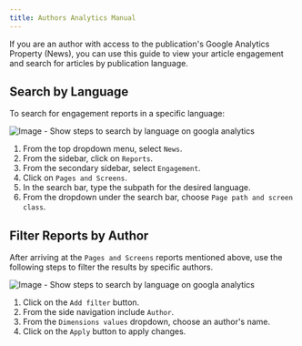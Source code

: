 ```yaml
---
title: Authors Analytics Manual
---
```


If you are an author with access to the publication's Google Analytics Property (News), you can use this guide to view your article engagement and search for articles by publication language.

## Search by Language

To search for engagement reports in a specific language:

![Image - Show steps to search by language on googla analytics](https://contribute.freecodecamp.org/images/google-analytics/search-by-language.png)

1. From the top dropdown menu, select `News`.
1. From the sidebar, click on `Reports`.
1. From the secondary sidebar, select `Engagement`.
1. Click on `Pages and Screens`.
1. In the search bar, type the subpath for the desired language.
1. From the dropdown under the search bar, choose `Page path and screen class`.

## Filter Reports by Author

After arriving at the `Pages and Screens` reports mentioned above, use the following steps to filter the results by specific authors.

![Image - Show steps to search by language on googla analytics](https://contribute.freecodecamp.org/images/google-analytics/filter-by-author.png)

1. Click on the `Add filter` button.
1. From the side navigation include `Author`.
1. From the `Dimensions values` dropdown, choose an author's name.
1. Click on the `Apply` button to apply changes.
